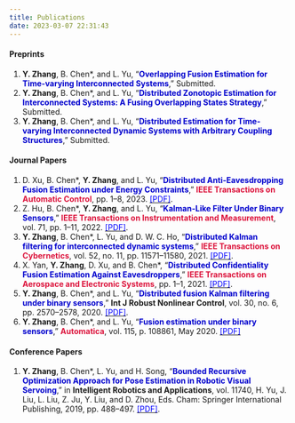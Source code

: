 ```yaml
---
title: Publications
date: 2023-03-07 22:31:43
---
```


#### Preprints
1. **Y. Zhang**, B. Chen*, and L. Yu, “<font color=MediumBlue>**Overlapping Fusion Estimation for Time-varying Interconnected Systems**</font>,” Submitted.
2. **Y. Zhang**, B. Chen*, and L. Yu, “<font color=MediumBlue>**Distributed Zonotopic Estimation for Interconnected Systems: A Fusing Overlapping States Strategy**</font>,” Submitted.
3. **Y. Zhang**, B. Chen*, and L. Yu, “<font color=MediumBlue>**Distributed Estimation for Time-varying Interconnected Dynamic Systems with Arbitrary Coupling Structures**</font>,” Submitted.

#### Journal Papers

1. D. Xu, B. Chen*, **Y. Zhang**, and L. Yu, “<font color=MediumBlue>**Distributed Anti-Eavesdropping Fusion Estimation under Energy Constraints**</font>,” <font color=Crimson> **IEEE Transactions on Automatic Control**</font>, pp. 1–8, 2023. [<font color=Blue>[PDF]</font>](https://doi.org/10.1109/TAC.2023.3250094).
2. Z. Hu, B. Chen*, **Y. Zhang**, and L. Yu, “<font color=MediumBlue>**Kalman-Like Filter Under Binary Sensors**</font>,” <font color=Crimson> **IEEE Transactions on Instrumentation and Measurement**</font>, vol. 71, pp. 1–11, 2022. [<font color=Blue>[PDF]</font>](https://doi.org/10.1109/TIM.2022.3149327).
3. **Y. Zhang**, B. Chen*, L. Yu, and D. W. C. Ho, “<font color=MediumBlue>**Distributed Kalman filtering for interconnected dynamic systems**</font>,” <font color=Crimson> **IEEE Transactions on Cybernetics**</font>, vol. 52, no. 11, pp. 11571–11580, 2021. [<font color=Blue>[PDF]</font>](https://doi.org/10.1109/TCYB.2021.3072198).
4. X. Yan, **Y. Zhang**, D. Xu, and B. Chen*, “<font color=MediumBlue>**Distributed Confidentiality Fusion Estimation Against Eavesdroppers**</font>,” <font color=Crimson>**IEEE Transactions on Aerospace and Electronic Systems**</font>, pp. 1–1, 2021.  [<font color=Blue>[PDF]</font>](https://doi.org/10.1109/TAES.2021.3124194).
5. **Y. Zhang**, B. Chen*, and L. Yu, “<font color=MediumBlue>**Distributed fusion Kalman filtering under binary sensors**</font>,” **Int J Robust Nonlinear Control**, vol. 30, no. 6, pp. 2570–2578, 2020. [<font color=Blue>[PDF]</font>](https://doi.org/10.1002/rnc.4874).
6. **Y. Zhang**, B. Chen*, and L. Yu, “<font color=MediumBlue>**Fusion estimation under binary sensors**</font>,” <font color=Crimson>**Automatica**</font>, vol. 115, p. 108861, May 2020. [<font color=Blue>[PDF]</font>](https://doi.org/10.1016/j.automatica.2020.108861)

#### Conference Papers

1. **Y. Zhang**, B. Chen*, L. Yu, and H. Song, “<font color=MediumBlue>**Bounded Recursive Optimization Approach for Pose Estimation in Robotic Visual Servoing**</font>,” in **Intelligent Robotics and Applications**, vol. 11740, H. Yu, J. Liu, L. Liu, Z. Ju, Y. Liu, and D. Zhou, Eds. Cham: Springer International Publishing, 2019, pp. 488–497. [<font color=Blue>[PDF]</font>](https://doi.org/10.1007/978-3-030-27526-6_43).